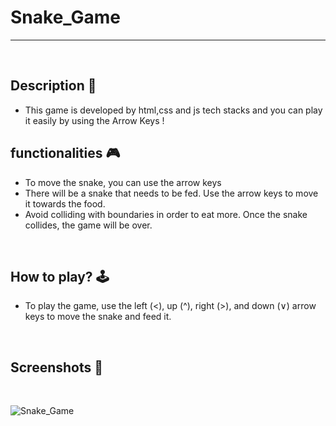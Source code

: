 # **Snake_Game** 

---

<br>

## **Description 📃** 
- This game is developed by html,css and js tech stacks and you can play it easily by using the Arrow Keys !

## **functionalities 🎮** 
- To move the snake, you can use the arrow keys
- There will be a snake that needs to be fed. Use the arrow keys to move it towards the food.
- Avoid colliding with boundaries in order to eat more. Once the snake collides, the game will be over.
<br>

## **How to play? 🕹️**

- To play the game, use the left (<), up (^), right (>), and down (∨) arrow keys to move the snake and feed it.


<br>

## **Screenshots 📸**
<br>

![Snake_Game](https://github.com/iamsuyashpatel07/GameZone/assets/59373438/e27d271e-62ed-4c3b-837a-2d39d53f9266)




<br>

